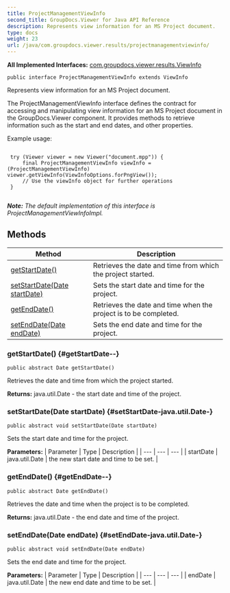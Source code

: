 ```yaml
---
title: ProjectManagementViewInfo
second_title: GroupDocs.Viewer for Java API Reference
description: Represents view information for an MS Project document.
type: docs
weight: 23
url: /java/com.groupdocs.viewer.results/projectmanagementviewinfo/
---
```

**All Implemented Interfaces:**
[com.groupdocs.viewer.results.ViewInfo](../../com.groupdocs.viewer.results/viewinfo)
```
public interface ProjectManagementViewInfo extends ViewInfo
```

Represents view information for an MS Project document.

The ProjectManagementViewInfo interface defines the contract for accessing and manipulating view information for an MS Project document in the GroupDocs.Viewer component. It provides methods to retrieve information such as the start and end dates, and other properties.

Example usage:

```

 try (Viewer viewer = new Viewer("document.mpp")) {
     final ProjectManagementViewInfo viewInfo = (ProjectManagementViewInfo) viewer.getViewInfo(ViewInfoOptions.forPngView());
     // Use the viewInfo object for further operations
 }
 
```

***Note:** The default implementation of this interface is ProjectManagementViewInfoImpl.*
## Methods

| Method | Description |
| --- | --- |
| [getStartDate()](#getStartDate--) | Retrieves the date and time from which the project started. |
| [setStartDate(Date startDate)](#setStartDate-java.util.Date-) | Sets the start date and time for the project. |
| [getEndDate()](#getEndDate--) | Retrieves the date and time when the project is to be completed. |
| [setEndDate(Date endDate)](#setEndDate-java.util.Date-) | Sets the end date and time for the project. |
### getStartDate() {#getStartDate--}
```
public abstract Date getStartDate()
```


Retrieves the date and time from which the project started.

**Returns:**
java.util.Date - the start date and time of the project.
### setStartDate(Date startDate) {#setStartDate-java.util.Date-}
```
public abstract void setStartDate(Date startDate)
```


Sets the start date and time for the project.

**Parameters:**
| Parameter | Type | Description |
| --- | --- | --- |
| startDate | java.util.Date | the new start date and time to be set. |

### getEndDate() {#getEndDate--}
```
public abstract Date getEndDate()
```


Retrieves the date and time when the project is to be completed.

**Returns:**
java.util.Date - the end date and time of the project.
### setEndDate(Date endDate) {#setEndDate-java.util.Date-}
```
public abstract void setEndDate(Date endDate)
```


Sets the end date and time for the project.

**Parameters:**
| Parameter | Type | Description |
| --- | --- | --- |
| endDate | java.util.Date | the new end date and time to be set. |

